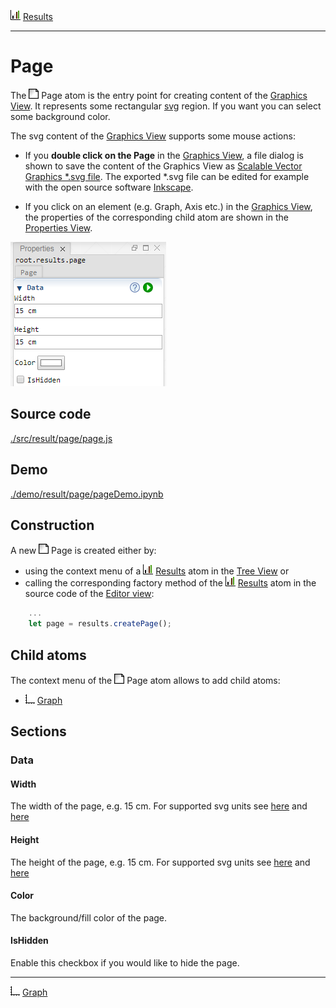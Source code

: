 ![](../../../../icons/results.png) [Results](../results.md)

----

# Page

The ![](../../../../icons/page.png) Page atom is the entry point for creating content of the [Graphics View](../../../views/graphicsView.md). It represents some rectangular [svg](https://en.wikipedia.org/wiki/Scalable_Vector_Graphics) region. If you want you can select some background color.

The svg content of the [Graphics View](../../../views/graphicsView.md) supports some mouse actions:

* If you **double click on the Page** in the [Graphics View](../../../views/graphicsView.md), a file dialog is shown to save the content of the Graphics View as [Scalable Vector Graphics \*.svg file](https://en.wikipedia.org/wiki/Scalable_Vector_Graphics). The exported \*.svg file can be edited for example with the open source software [Inkscape](https://inkscape.org/).

* If you click on an element (e.g. Graph, Axis etc.) in the [Graphics View](../../../views/graphicsView.md), the properties of the corresponding child atom are shown in the [Properties View](../../../views/propertiesView.md).

![](../../../images/page.png)

## Source code

[./src/result/page/page.js](../../../../src/result/page/page.js)

## Demo

[./demo/result/page/pageDemo.ipynb](../../../../demo/result/page/pageDemo.ipynb)

## Construction
		
A new ![](../../../../icons/page.png) Page is created either by: 

* using the context menu of a ![](../../../../icons/results.png) [Results](../results.md) atom in the [Tree View](../../../views/treeView.md) or
* calling the corresponding factory method of the ![](../../../../icons/results.png) [Results](../results.md) atom in the source code of the [Editor view](../../../views/editorView.md):

```javascript
    ...
    let page = results.createPage();	     
```

## Child atoms

The context menu of the ![](../../../../icons/page.png) Page atom allows to add child atoms: 

* ![](../../../../icons/graph.png) [Graph](../graph/graph.md)

## Sections

### Data

#### Width

The width of the page, e.g. 15 cm. For supported svg units see [here](https://www.w3.org/TR/css3-values/#absolute-lengths) and [here](https://www.w3.org/TR/css3-values/#relative-lengths) 

#### Height

The height of the page, e.g. 15 cm. For supported svg units see [here](https://www.w3.org/TR/css3-values/#absolute-lengths) and [here](https://www.w3.org/TR/css3-values/#relative-lengths) 

#### Color

The background/fill color of the page.

#### IsHidden

Enable this checkbox if you would like to hide the page.

----

![](../../../../icons/graph.png) [Graph](../graph/graph.md)

